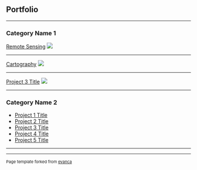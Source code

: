 ## Portfolio

---

### Category Name 1 

[Remote Sensing](/ROI's)
<img src="E:\GES381\Lab_8\GES381_Lab8_McClimans.pdf?raw=true"/>

---
[Cartography](/Adobe)
<img src="E:\GES486\Lab_1\Lab_4_McClimans_final.pdf?raw=true"/>

---
[Project 3 Title](http://example.com/)
<img src="images/dummy_thumbnail.jpg?raw=true"/>

---

### Category Name 2

- [Project 1 Title](http://example.com/)
- [Project 2 Title](http://example.com/)
- [Project 3 Title](http://example.com/)
- [Project 4 Title](http://example.com/)
- [Project 5 Title](http://example.com/)

---




---
<p style="font-size:11px">Page template forked from <a href="https://github.com/evanca/quick-portfolio">evanca</a></p>
<!-- Remove above link if you don't want to attibute -->
